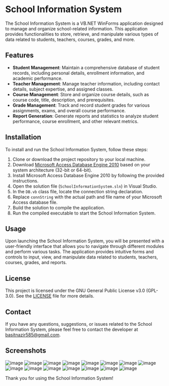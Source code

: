 # School Information System

The School Information System is a VB.NET WinForms application designed to manage and organize school-related information. This application provides functionalities to store, retrieve, and manipulate various types of data related to students, teachers, courses, grades, and more.

## Features

- **Student Management**: Maintain a comprehensive database of student records, including personal details, enrollment information, and academic performance.
- **Teacher Management**: Manage teacher information, including contact details, subject expertise, and assigned classes.
- **Course Management**: Store and organize course details, such as course code, title, description, and prerequisites.
- **Grade Management**: Track and record student grades for various assignments, exams, and overall course performance.
- **Report Generation**: Generate reports and statistics to analyze student performance, course enrollment, and other relevant metrics.

## Installation

To install and run the School Information System, follow these steps:

1. Clone or download the project repository to your local machine.
2. Download [Microsoft Access Database Engine 2010](https://www.microsoft.com/en-us/download/details.aspx?id=13255) based on your system architecture (32-bit or 64-bit).
3. Install Microsoft Access Database Engine 2010 by following the provided instructions.
4. Open the solution file (`SchoolInformationSystem.sln`) in Visual Studio.
5. In the `DB.vb` class file, locate the connection string declaration.
6. Replace `connString` with the actual path and file name of your Microsoft Access database file.
7. Build the solution to compile the application.
8. Run the compiled executable to start the School Information System.

## Usage

Upon launching the School Information System, you will be presented with a user-friendly interface that allows you to navigate through different modules and perform various tasks. The application provides intuitive forms and controls to input, view, and manipulate data related to students, teachers, courses, grades, and reports.

## License

This project is licensed under the GNU General Public License v3.0 (GPL-3.0). See the [LICENSE](LICENSE) file for more details.

## Contact

If you have any questions, suggestions, or issues related to the School Information System, please feel free to contact the developer at [basitnazir585@gmail.com](mailto:basitnazir585@gmail.com).

## Screenshots

![image](https://github.com/basit-nazir-memon/School-Information-System/assets/123104663/14f0032e-69eb-4f79-a9be-d37c41e05e5f)
![image](https://github.com/basit-nazir-memon/School-Information-System/assets/123104663/51208650-6af9-4220-92de-49b631770e57)
![image](https://github.com/basit-nazir-memon/School-Information-System/assets/123104663/3abd4568-e51f-45df-a358-fb7bafdcf02b)
![image](https://github.com/basit-nazir-memon/School-Information-System/assets/123104663/09607970-98d3-4668-bd1d-4a6bc48a4467)
![image](https://github.com/basit-nazir-memon/School-Information-System/assets/123104663/93edb95b-2afb-4b0e-84d6-65e38c9dc92d)
![image](https://github.com/basit-nazir-memon/School-Information-System/assets/123104663/ebdf80e6-df11-49c3-965a-b1ed093a5c74)
![image](https://github.com/basit-nazir-memon/School-Information-System/assets/123104663/588d18a5-7aed-4870-bb28-e0fbda7379ab)
![image](https://github.com/basit-nazir-memon/School-Information-System/assets/123104663/1561c9e5-8fa0-497f-88e0-766ea32816e4)
![image](https://github.com/basit-nazir-memon/School-Information-System/assets/123104663/5231e7eb-679c-4e3d-a29b-34bb9c33fd6d)
![image](https://github.com/basit-nazir-memon/School-Information-System/assets/123104663/85b01bef-c768-4d12-a310-a55e39181df8)
![image](https://github.com/basit-nazir-memon/School-Information-System/assets/123104663/eea61948-7d41-413f-97fb-cd24c9aa85e1)
![image](https://github.com/basit-nazir-memon/School-Information-System/assets/123104663/b98fb0bf-5e52-4dfe-bea3-c1a468c6eabc)
![image](https://github.com/basit-nazir-memon/School-Information-System/assets/123104663/50f97346-7eef-479e-8dc6-4e08ea6510a0)
![image](https://github.com/basit-nazir-memon/School-Information-System/assets/123104663/ea514511-df05-4027-b40a-151ea689ecee)
![image](https://github.com/basit-nazir-memon/School-Information-System/assets/123104663/5cc77cb1-99d2-4acc-8853-683ac6a98ab3)


Thank you for using the School Information System!

